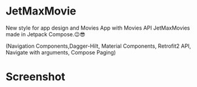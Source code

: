 # JetMaxMovie
New style for app design and Movies App with Movies API JetMaxMovies made in Jetpack Compose.😉😎

(Navigation Components,Dagger-Hilt, Material Components,
Retrofit2 API, Navigate with arguments, 
Compose Paging)

# Screenshot


